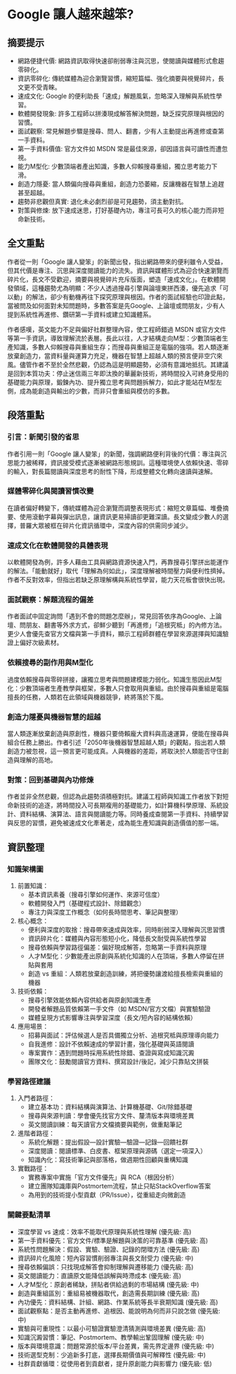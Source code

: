 # Google 讓人越來越笨?

## 摘要提示
- 網路便捷代價: 網路資訊取得快速卻削弱專注與沉思，使閱讀與媒體形式愈趨零碎化。
- 資訊零碎化: 傳統媒體為迎合瀏覽習慣，縮短篇幅、強化摘要與視覺碎片，長文更不受青睞。
- 速成文化: Google 的便利助長「速成」解題風氣，忽略深入理解與系統性學習。
- 軟體開發現象: 許多工程師以拼湊現成解答解決問題，缺乏探究原理與根因的習慣。
- 面試觀察: 常見解題步驟是搜尋、問人、翻書，少有人主動提出再進修或查第一手資料。
- 第一手資料價值: 官方文件如 MSDN 常是最佳來源，卻因語言與可讀性而遭忽視。
- 能力M型化: 少數頂端者產出知識，多數人仰賴搜尋重組，獨立思考能力下滑。
- 創造力隱憂: 當人類偏向搜尋與重組，創造力恐萎縮，反讓機器在智慧上追趕甚至超越。
- 趨勢非悲觀但真實: 退化未必劇烈卻是可見趨勢，須主動對抗。
- 對策與修煉: 放下速成迷思，打好基礎內功，專注可長可久的核心能力而非短命新技術。

## 全文重點
作者從一則「Google 讓人變笨」的新聞出發，指出網路帶來的便利雖令人受益，但其代價是專注、沉思與深度閱讀能力的流失。資訊與媒體形式為迎合快速瀏覽而碎片化，長文不受歡迎，摘要與視覺碎片充斥版面，塑造「速成文化」。在軟體開發領域，這種趨勢尤為明顯：不少人透過搜尋引擎與論壇東拼西湊，優先追求「可以動」的解法，卻少有動機再往下探究原理與根因。作者的面試經驗也印證此點，當被問及如何面對未知問題時，多數答案是先Google、上論壇或問朋友，少有人提到系統性再進修、鑽研第一手資料或建立知識體系。

作者感嘆，英文能力不足與偏好社群整理內容，使工程師錯過 MSDN 或官方文件等第一手資訊，導致理解流於表層。長此以往，人才結構走向M型：少數頂端者生產知識，多數人仰賴搜尋與重組生存；而搜尋與重組正是電腦的強項。若人類逐漸放棄創造力，當資料量與運算力充足，機器在智慧上超越人類的預言便非空穴來風。儘管作者不至於全然悲觀，仍認為這是明顯趨勢，必須有意識地抵抗。其建議是回到本質功夫：停止迷信兩三年即汰換的華麗新技術，將時間投入可終身受用的基礎能力與原理，鍛鍊內功、提升獨立思考與問題拆解力，如此才能站在M型左側，成為能創造與輸出的少數，而非只會重組與模仿的多數。

## 段落重點
### 引言：新聞引發的省思
作者引用一則「Google 讓人變笨」的新聞，強調網路便利背後的代價：專注與沉思能力被稀釋，資訊接受模式逐漸被網路形態規訓。這種環境使人依賴快速、零碎的輸入，對長篇閱讀與深度思考的耐性下降，形成整體文化轉向速讀與速解。

### 媒體零碎化與閱讀習慣改變
在讀者偏好轉變下，傳統媒體為迎合瀏覽而調整表現形式：縮短文章篇幅、堆疊摘要、使用滾動字幕與彈出訊息，讓資訊更易掃讀卻更難深讀。長文變成少數人的選擇，普羅大眾被框在碎片化資訊循環中，深度內容的供需同步減少。

### 速成文化在軟體開發的具體表現
以軟體開發為例，許多人藉由工具與網路資源快速入門，再靠搜尋引擎拼出能運作的解法。「能動就好」取代「理解為何如此」，深度理解被時間壓力與便利性擠掉。作者不反對效率，但指出若缺乏原理解構與系統性學習，能力天花板會很快出現。

### 面試觀察：解題流程的偏差
作者面試中固定詢問「遇到不會的問題怎麼辦」，常見回答依序為Google、上論壇、問朋友、翻書等外求方式，卻鮮少聽到「再進修」「追根究柢」的內修方法。更少人會優先查官方文檔與第一手資料，顯示工程師群體在學習來源選擇與知識驗證上偏好次級素材。

### 依賴搜尋的副作用與M型化
過度依賴搜尋與零碎拼接，讓獨立思考與問題建模能力弱化。知識生態因此M型化：少數頂端者生產教學與框架，多數人只會取用與重組。由於搜尋與重組是電腦擅長的任務，人類若在此領域與機器競爭，終將落於下風。

### 創造力隱憂與機器智慧的超越
當人類逐漸放棄創造與原創性，機器只要倚賴龐大資料與高速運算，便能在搜尋與組合任務上勝出。作者引述「2050年後機器智慧超越人類」的觀點，指出若人類創造力被忽視，這一預言更可能成真。人與機器的差距，將取決於人類能否守住創造與理解的高地。

### 對策：回到基礎與內功修煉
作者並非全然悲觀，但認為此趨勢須積極對抗。建議工程師與知識工作者放下對短命新技術的追逐，將時間投入可長期複用的基礎能力，如計算機科學原理、系統設計、資料結構、演算法、語言與閱讀能力等。同時養成查閱第一手資料、持續學習與反思的習慣，避免被速成文化牽著走，成為能生產知識與創造價值的那一端。

## 資訊整理

### 知識架構圖
1. 前置知識：  
   - 基本資訊素養（搜尋引擎如何運作、來源可信度）  
   - 軟體開發入門（基礎程式設計、除錯觀念）  
   - 專注力與深度工作概念（如何長時間思考、筆記與整理）
2. 核心概念：  
   - 便利與深度的取捨：搜尋帶來速成與效率，同時削弱深入理解與沉思習慣  
   - 資訊碎片化：媒體與內容形態短小化，降低長文耐受與系統性學習  
   - 搜尋依賴與學習路徑偏差：偏好現成解答，忽略第一手資料與原理  
   - 人才M型化：少數能產出原創與系統化知識的人在頂端，多數人停留在拼貼與套用  
   - 創造 vs 重組：人類若放棄創造訓練，將把優勢讓渡給擅長檢索與重組的機器
3. 技術依賴：  
   - 搜尋引擎效能依賴內容供給者與原創知識生產  
   - 開發者解題品質依賴第一手文件（如 MSDN/官方文檔）與實驗驗證  
   - 媒體呈現方式影響專注與學習深度（長文/短內容的結構依賴）
4. 應用場景：  
   - 招募與面試：評估候選人是否具備獨立分析、追根究柢與原理導向能力  
   - 自我進修：設計不依賴速成的學習計畫，強化基礎與英語閱讀  
   - 專案實作：遇到問題時採用系統性除錯、查證與寫成知識沉澱  
   - 團隊文化：鼓勵閱讀官方資料、撰寫設計/後記，減少只靠貼文拼裝

### 學習路徑建議
1. 入門者路徑：  
   - 建立基本功：資料結構與演算法、計算機基礎、Git/除錯基礎  
   - 搜尋與來源判讀：學會優先找官方文件、釐清版本與環境差異  
   - 英文閱讀訓練：每天讀官方文檔摘要與範例，做重點筆記
2. 進階者路徑：  
   - 系統化解題：提出假設—設計實驗—驗證—記錄—回饋社群  
   - 深度閱讀：閱讀標準、白皮書、框架原理與源碼（選定一項深入）  
   - 知識內化：寫技術筆記與部落格，做週期性回顧與重構知識
3. 實戰路徑：  
   - 實務專案中實施「官方文件優先」與 RCA（根因分析）  
   - 建立團隊知識庫與Postmortem流程，禁止只貼StackOverflow答案  
   - 為用到的技術提小型貢獻（PR/Issue），從重組走向微創造

### 關鍵要點清單
- 深度學習 vs 速成：效率不能取代原理與系統性理解 (優先級: 高)
- 第一手資料優先：官方文件/標準是解題與決策的可靠基準 (優先級: 高)
- 系統性問題解決：假設、實驗、驗證、記錄的閉環方法 (優先級: 高)
- 資訊碎片化風險：短內容習慣削弱專注與長文耐受力 (優先級: 中)
- 搜尋依賴偏誤：只找現成解答會抑制理解與遷移能力 (優先級: 高)
- 英文閱讀能力：直讀原文能降低誤解與時滯成本 (優先級: 高)
- 人才M型化：原創者稀缺，拼貼者供給過剩的市場結構 (優先級: 中)
- 創造與重組區別：重組易被機器取代，創造需長期訓練 (優先級: 高)
- 內功優先：資料結構、計組、網路、作業系統等長半衰期知識 (優先級: 高)
- 面試觀察點：是否主動再進修、追根因、能說明為何而非只說怎做 (優先級: 中)
- 實驗與可重現性：以最小可驗證實驗澄清猜測與環境差異 (優先級: 高)
- 知識沉澱習慣：筆記、Postmortem、教學輸出鞏固理解 (優先級: 中)
- 版本與環境意識：問題常源於版本/平台差異，需先界定邊界 (優先級: 中)
- 技術選型克制：少追新多打底，選擇長期價值與可解釋性 (優先級: 中)
- 社群貢獻循環：從使用者到貢獻者，提升原創能力與影響力 (優先級: 低)